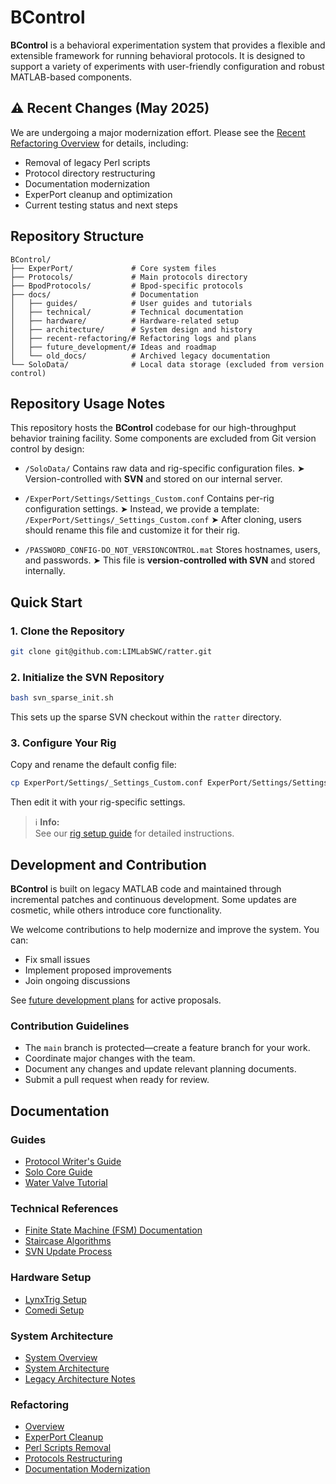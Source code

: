 # BControl

**BControl** is a behavioral experimentation system that provides a flexible and extensible framework for running behavioral protocols. It is designed to support a variety of experiments with user-friendly configuration and robust MATLAB-based components.

## ⚠️ Recent Changes (May 2025)

We are undergoing a major modernization effort. Please see the [Recent Refactoring Overview](docs/recent-refactoring/README.md) for details, including:

- Removal of legacy Perl scripts
- Protocol directory restructuring
- Documentation modernization
- ExperPort cleanup and optimization
- Current testing status and next steps

## Repository Structure

```text
BControl/
├── ExperPort/             # Core system files
├── Protocols/             # Main protocols directory
├── BpodProtocols/         # Bpod-specific protocols
├── docs/                  # Documentation
│   ├── guides/            # User guides and tutorials
│   ├── technical/         # Technical documentation
│   ├── hardware/          # Hardware-related setup
│   ├── architecture/      # System design and history
│   ├── recent-refactoring/# Refactoring logs and plans
│   ├── future_development/# Ideas and roadmap
│   └── old_docs/          # Archived legacy documentation
└── SoloData/              # Local data storage (excluded from version control)

```

## Repository Usage Notes

This repository hosts the **BControl** codebase for our high-throughput behavior training facility. Some components are excluded from Git version control by design:

- `/SoloData/`
  Contains raw data and rig-specific configuration files.
  ➤ Version-controlled with **SVN** and stored on our internal server.

- `/ExperPort/Settings/Settings_Custom.conf`
  Contains per-rig configuration settings.
  ➤ Instead, we provide a template:
  `/ExperPort/Settings/_Settings_Custom.conf`
  ➤ After cloning, users should rename this file and customize it for their rig.

- `/PASSWORD_CONFIG-DO_NOT_VERSIONCONTROL.mat`
  Stores hostnames, users, and passwords.
  ➤ This file is **version-controlled with SVN** and stored internally.

## Quick Start

### 1. Clone the Repository

```bash
git clone git@github.com:LIMLabSWC/ratter.git
```

### 2. Initialize the SVN Repository

```bash
bash svn_sparse_init.sh
```

This sets up the sparse SVN checkout within the `ratter` directory.

### 3. Configure Your Rig

Copy and rename the default config file:

```bash
cp ExperPort/Settings/_Settings_Custom.conf ExperPort/Settings/Settings_Custom.conf
```

Then edit it with your rig-specific settings.

> ℹ️ **Info:**  
See our [rig setup guide](https://github.com/LIMLabSWC/limlab_documentation/blob/main/docs/how_to_set_up_a_rig_-_software.md) for detailed instructions.

## Development and Contribution

**BControl** is built on legacy MATLAB code and maintained through incremental
patches and continuous development. Some updates are cosmetic, while others
introduce core functionality.

We welcome contributions to help modernize and improve the system. You can:

- Fix small issues
- Implement proposed improvements
- Join ongoing discussions

See [future development plans](docs/future_development/README.md) for active proposals.

### Contribution Guidelines

- The `main` branch is protected—create a feature branch for your work.
- Coordinate major changes with the team.
- Document any changes and update relevant planning documents.
- Submit a pull request when ready for review.

## Documentation

### Guides

- [Protocol Writer's Guide](docs/guides/protocol-writers-guide.md)
- [Solo Core Guide](docs/guides/solo-core-guide.md)
- [Water Valve Tutorial](docs/guides/water-valve-tutorial.md)

### Technical References

- [Finite State Machine (FSM) Documentation](docs/technical/fsm-documentation.md)
- [Staircase Algorithms](docs/technical/staircases.md)
- [SVN Update Process](docs/technical/svn_update_process.md)

### Hardware Setup

- [LynxTrig Setup](docs/hardware/lynxtrig-setup.md)
- [Comedi Setup](docs/hardware/comedi-setup.md)

### System Architecture

- [System Overview](docs/architecture/system-overview.md)
- [System Architecture](docs/architecture/system-architecture.md)
- [Legacy Architecture Notes](docs/architecture/legacy-architecture.md)

### Refactoring

- [Overview](docs/recent-refactoring/README.md)
- [ExperPort Cleanup](docs/recent-refactoring/experport-cleanup.md)
- [Perl Scripts Removal](docs/recent-refactoring/perl-scripts-removal.md)
- [Protocols Restructuring](docs/recent-refactoring/protocols-restructuring.md)
- [Documentation Modernization](docs/recent-refactoring/documentation-modernization.md)
